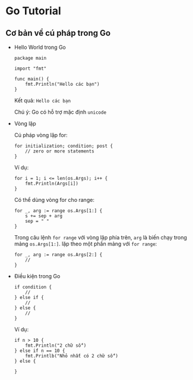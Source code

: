 # Go Tutorial
## Cơ bản về cú pháp trong Go
* Hello World trong Go

	
	```
	package main
	
	import "fmt"
	
	func main() {
		fmt.Println("Hello các bạn")
	}
	
	```
	Kết quả:
	``
	Hello các bạn
	``
	
	Chú ý: Go có hỗ trợ mặc định ``unicode``

* Vòng lặp

	Cú pháp vòng lặp for:

	```
	for initialization; condition; post {
    	// zero or more statements
	}

	```
	Ví dụ:
	
	```
	for i = 1; i <= len(os.Args); i++ {
		fmt.Println(Args[i])
	}
	```
	Có thể dùng vòng for cho range:
	
	```
	for _, arg := range os.Args[1:] {
        s += sep + arg
        sep = " "
    }
	```
	Trong câu lệnh ``for range`` với vòng lặp phía trên, ``arg`` là biến chạy trong mảng ``os.Args[1:]``. lặp theo một phần mảng với ``for range``:
	
	```
	for _, arg := range os.Args[2:] {
		//
	}
	```
	
* Điều kiện trong Go
	
	```
	if condition {
		//
	} else if {
		//
	} else {
		// 
	}
	```
	Ví dụ:
	
	```
	if n > 10 {
		fmt.Println("2 chữ số")
	} else if n == 10 {
		fmt.Printlb("Nhỏ nhất có 2 chữ số")
	} else {
		
	}
	```